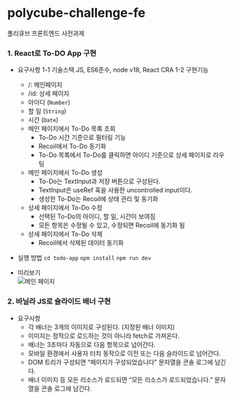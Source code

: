 # polycube-challenge-fe
폴리큐브 프론트엔드 사전과제

### 1. React로 To-DO App 구현
- 요구사항
  1-1 기술스택
     JS, ES6준수, node v18, React CRA
  1-2 구현기능
    - /: 메인페이지
    - /id: 상세 페이지
    - 아이디 (`Number`)
    - 할 일 (`String`)
    - 시간 (`Date`)
    - 메인 페이지에서 To-Do 목록 조회
      - To-Do 시간 기준으로 필터링 기능
      - Recoil에서 To-Do 동기화
      - To-Do 목록에서 To-Do를 클릭하면 아이디 기준으로 상세 페이지로 라우팅
    - 메인 페이지에서 To-Do 생성
      - To-Do는 TextInput과 저장 버튼으로 구성된다.
      - TextInput은 useRef 훅을 사용한 uncontrolled input이다.
      - 생성한 To-Do는 Recoil에 상태 관리 및 동기화
    - 상세 페이지에서 To-Do 수정
      - 선택된 To-Do의 아이디, 할 일, 시간이 보여짐
      - 모든 항목은 수정될 수 있고, 수정되면 Recoil에 동기화 됨
    - 상세 페이지에서 To-Do 삭제
      - Recoil에서 삭제된 데이터 동기화

- 실행 방법
  ```cd todo-app```
  ```npm install```
  ```npm run dev```

- 미리보기<br>
  ![메인 페이지](./todo-app/img/ScreenShot.png)


### 2. 바닐라 JS로 슬라이드 배너 구현
- 요구사항
    - 각 배너는 3개의 이미지로 구성된다. (지정된 배너 이미지)
    - 이미지는 정적으로 로드하는 것이 아니라 fetch로 가져온다.
    - 배너는 3초마다 자동으로 다음 항목으로 넘어간다.
    - 모바일 환경에서 사용자 터치 동작으로 이전 또는 다음 슬라이드로 넘어간다.
    - DOM 트리가 구성되면 “페이지가 구성되었습니다” 문자열을 콘솔 로그에 남긴다.
    - 배너 이미지 등 모든 리소스가 로드되면 “모든 리소스가 로드되었습니다.” 문자열을 콘솔 로그에 남긴다.
